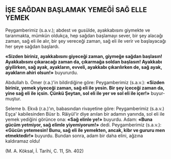 ## İŞE SAĞDAN BAŞLAMAK YEMEĞİ SAĞ ELLE YEMEK

Peygamberimiz (s.a.v.); abdest ve gusülde, ayakkabısını giymekte ve taranmakta, mümkün oldukça, hep sağdan başlamayı sever, bir şey alacağı zaman, sağ eli ile alır, bir şey vereceği zaman, sağ eli ile verir ve başlayacağı her şeye sağdan başlardı.

**«Sizden biriniz, ayakkabısını giyeceği za­man, giymeğe sağdan başlasın! Ayakkabısını çı­karacağı zaman da, çıkarmağa soldan başlasın! Ayakkabı giyilirken, sağ ayak, ayakların, evve­li, ayakkabı çıkarılırken de, sağ ayak, ayakların ahiri olsun!»** buyururdu.

Abdullah b. Ömer (r.a.)'in bildirdiğine gö­re: Peygamberimiz (s.a.v.): **«Sizden biriniz, ye­mek yiyeceği zaman, sağ eli ile yesin. Bir şey içeceği zaman da, yine sağ eli ile içsin. Çünkü Şeytan, sol eli ile yer ve sol eli ile içer!»** buyur­muştur.

Seleme b. Ekvâ (r.a.)'ın, babasından rivaye­tine göre: Peygamberimiz (s.a.v.) Eşça' kabile­sinden Büsr b. Râiyül'ir diye anılan bir adamın yanında, sol eli ile yemek yediğini görünce ona: **«Sağ elinle ye!»** buyurdu. Adam: **«Buna gücüm yetmiyor, sağ elimle yiyemiyorum!»** de­di. Peygamberimiz (s.a.v.): **«Gücün yetemesin! Bunu, sağ eli ile yemekten, ancak, kibr ve gu­ruru men etmektedir!»** buyurdu. Bundan sonra, adam bir daha elini, ağzına kaldıramaz oldu!

(M. A. Köksal, İ. Tarihi, C. 11, Sh. 402)
